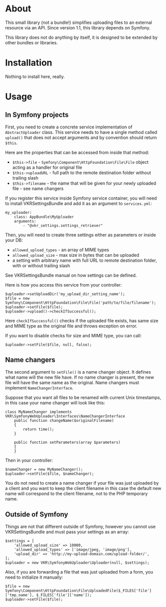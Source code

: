 About
=====

This small library (not a bundle!) simplifies uploading files to an external resource via
an API. Since version 1.1, this library depends on Symfony.

This library does not do anything by itself, it is designed to be extended by other
bundles or libraries.

Installation
============

Nothing to install here, really.

Usage
=====

In Symfony projects
-------------------

First, you need to create a concrete service implementation of ```AbstractUploader``` class.
This service needs to have a single method called ```upload()``` that does not accept
arguments and by convention should return ```$this```.

Here are the properties that can be accessed from inside that method:

- ```$this->file``` - ```Symfony\Component\HttpFoundation\File\File``` object acting as
a handler for original file
- ```$this->uploadURL``` - full path to the remote destination folder without trailing slash
- ```$this->filename``` - the name that will be given for your newly uploaded file -
see name changers

If you register this service inside Symfony service container, you will need to install
VKRSettingsBundle and add it as an argument to ```services.yml```:

```
my_uploader:
    class: AppBundle\MyUploader
    arguments:
        - "@vkr_settings.settings_retriever"
```

Then, you will need to create three settings either as parameters or inside your DB:
- ```allowed_upload_types``` - an array of MIME types
- ```allowed_upload_size``` - max size in bytes that can be uploaded
- a setting with arbitrary name with full URL to remote destination folder, with or without
trailing slash

See VKRSettingsBundle manual on how settings can be defined.

Here is how you access this service from your controller:

```
$uploader->setUploadDir('my_upload_dir_setting_name');
$file = new Symfony\Component\HttpFoundation\File\File('path/to/file/filename');
$uploader->setFile($file);
$uploader->upload()->checkIfSuccessful();
```

Here ```checkIfSuccessful()``` checks if the uploaded file exists, has same size and MIME
type as the original file and throws exception on error.

If you want to disable checks for size and MIME type, you can call:

```
$uploader->setFile($file, null, false);
```

Name changers
-------------

The second argument to ```setFile()``` is a name changer object. It defines what name will
the new file have. If no name changer is present, the new file will have the same name
as the original. Name changers must implement ```NameChangerInterface```.

Suppose that you want all files to be renamed with current Unix timestamps, in this case
your name changer will look like this:

```
class MyNameChanger implements VKR\SymfonyWebUploader\Interfaces\NameChangerInterface
    public function changeName($originalFilename)
    {
        return time();
    }

    public function setParameters(array $parameters)
    {
    }
```

Then in your controller:

```
$nameChanger = new MyNameChanger();
$uploader->setFile($file, $nameChanger);
```

You do not need to create a name changer if your file was just uploaded by a client
and you want to keep the client filename in this case the default new name will correspond
to the client filename, not to the PHP temporary name.

Outside of Symfony
------------------

Things are not that different outside of Symfony, however you cannot use VKRSettingsBundle
and must pass your settings as an array:

```
$settings = [
    'allowed_upload_size' => 10000,
    'allowed_upload_types' => ['image/jpeg, 'image/png'],
    'upload_dir' => 'http://my-upload-domain.com/upload-folder/',
];
$uploader = new VKR\SymfonyWebUploader\Uploader(null, $settings);
```

Also, if you are forwarding a file that was just uploaded from a form, you need to
initialize it manually:

```
$file = new Symfony\Component\HttpFoundation\File\UploadedFile($_FILES['file']['tmp_name'], $_FILES['file']['name']);
$uploader->setFile($file);
```
